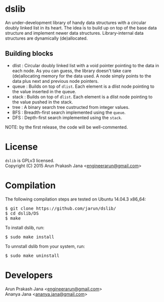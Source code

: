 # dslib
An under-development library of handy data structures with a circular doubly linked list in its heart. The idea is to build up on top of the base data structure and implement newer data structures. Library-internal data structures are dynamically (de)allocated.
 
Building blocks
-
- dlist : Circular doubly linked list with a void pointer pointing to the data in each node. As you can guess, the library doesn't take care (de)allocating memory for the data used. A node simply points to the data plus next and previous node pointers.
- queue : Builds on top of `dlist`. Each element is a dlist node pointing to the value inserted in the queue.
- stack : Builds on top of `dlist`. Each element is a dlist node pointing to the value pushed in the stack.
- tree : A binary search tree custructed from integer values.
- BFS : Breadth-first search implemented using the `queue`.
- DFS : Depth-first search implemented using the `stack`.
  
NOTE: by the first release, the code will be well-commented.

# License
`dslib` is GPLv3 licensed.  
Copyright (C) 2015 Arun Prakash Jana &lt;engineerarun@gmail.com&gt;

# Compilation
The following compilation steps are tested on Ubuntu 14.04.3 x86_64:
<pre>$ git clone https://github.com/jarun/dslib/
$ cd dslib/DS
$ make</pre>
To install dslib, run:
<pre>$ sudo make install</pre>
To unnstall dslib from your system, run:
<pre>$ sudo make uninstall</pre>

# Developers
Arun Prakash Jana &lt;engineerarun@gmail.com&gt;  
Ananya Jana &lt;ananya.jana@gmail.com&gt;
